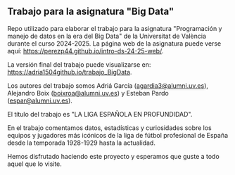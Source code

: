 
## Trabajo para la asignatura "Big Data"

<!-- El párrafo de abajo has de dejarlo tal cual. NO HAS DE CAMBIAR NADA!!-->

Repo utilizado para elaborar el trabajo para la asignatura "Programación y manejo de datos en la era del Big Data" de la Universitat de València durante el curso 2024-2025. La página web de la asignatura puede verse aquí: <https://perezp44.github.io/intro-ds-24-25-web/>.



<!-- En la linea de abajo HAS de SUSTITUIR "perezp44" por tu usuario de Github-->
La versión final del trabajo puede visualizarse en: <https://adria1504github.io/trabajo_BigData>. 


<!-- Abajo podéis escribir lo que queráis, igual un resumen del trabajo, o ..., o ... pero al menos, tenéis que poner el título del trabajo y el título del trabajo-->

Los autores del trabajo somos Adriá García (agardia3@alumni.uv.es), Alejandro Boix (boixroa@alumni.uv.es) y Esteban Pardo (espar@alumni.uv.es).

El título del trabajo es "LA LIGA ESPAÑOLA EN PROFUNDIDAD".

En el trabajo comentamos datos, estadísticas y curiosidades sobre los equipos y jugadores más icónicos de la liga de fútbol profesional de España desde la temporada 1928-1929 hasta la actualidad.

Hemos disfrutado haciendo este proyecto y esperamos que guste a todo aquel que lo visite.

